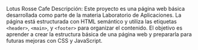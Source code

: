 Lotus Rosse Cafe
Descripción:
Este proyecto es una página web básica desarrollada como parte de la materia Laboratorio
de Aplicaciones.
La página está estructurada con HTML semántico y utiliza las etiquetas `<header>`,
`<main>`, y `<footer>` para organizar el contenido. El objetivo es aprender a crear la
estructura básica de una página web y prepararla para futuras mejoras con CSS y
JavaScript.
